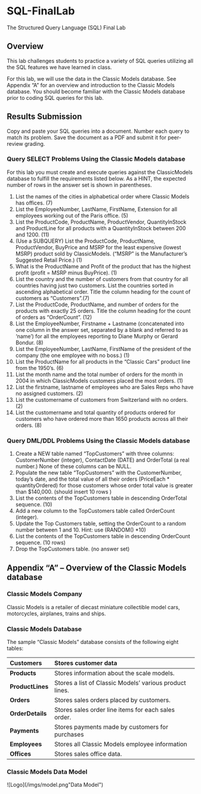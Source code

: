 # SQL-FinalLab
The Structured Query Language (SQL) Final Lab

## Overview
This lab challenges students to practice a variety of SQL queries utilizing all the SQL features we have learned in class.  

For this lab, we will use the data in the Classic Models database.  See Appendix “A” for an overview and introduction to the Classic Models database.  You should become familiar with the Classic Models database prior to coding SQL queries for this lab.

## Results Submission
Copy and paste your SQL queries into a document.  Number each query to match its problem.  Save the document as a PDF and submit it for peer-review grading. 

### Query SELECT Problems Using the Classic Models database
For this lab you must create and execute queries against the ClassicModels database to fulfill the requirements listed below.  As a HINT, the expected number of rows in the answer set is shown in parentheses.

1. List  the names of the cities in alphabetical order where Classic Models has offices. (7)
2. List the EmployeeNumber, LastName, FirstName, Extension for all employees working out of the Paris office. (5)
3. List the ProductCode, ProductName, ProductVendor, QuantityInStock and ProductLine for all products with a QuantityInStock between 200 and 1200. (11)
4. (Use a SUBQUERY) List the ProductCode, ProductName, ProductVendor, BuyPrice and MSRP for the least expensive (lowest MSRP) product sold by ClassicModels.  (“MSRP” is the Manufacturer’s Suggested Retail Price.)  (1)    
5. What is the ProductName and Profit of the product that has the highest profit (profit = MSRP minus BuyPrice). (1)
6. List the country and the number of customers from that country for all countries having just two  customers.  List the countries sorted in ascending alphabetical order. Title the column heading for the count of customers as “Customers”.(7)   
7. List the ProductCode, ProductName, and number of orders for the products with exactly 25 orders.  Title the column heading for the count of orders as “OrderCount”. (12)
8. List the EmployeeNumber, Firstname + Lastname  (concatenated into one column in the answer set, separated by a blank and referred to as ‘name’) for all the employees reporting to Diane Murphy or Gerard Bondur. (8)
9. List the EmployeeNumber, LastName, FirstName of the president of the company (the one employee with no boss.)  (1)
10. List the ProductName for all products in the “Classic Cars” product line from the 1950’s.  (6)
11. List the month name and the total number of orders for the month in 2004 in which ClassicModels customers placed the most orders. (1)
12. List the firstname, lastname of employees who are Sales Reps who have no assigned customers.  (2)
13. List the customername of customers from Switzerland with no orders. (2)
14. List the customername and total quantity of products ordered for customers who have ordered more than 1650 products across all their orders.  (8)

### Query DML/DDL Problems Using the Classic Models database
1. Create a NEW table named “TopCustomers” with three columns: CustomerNumber (integer), ContactDate (DATE) and  OrderTotal (a real number.)  None of these columns can be NULL.
2. Populate the new table “TopCustomers” with the CustomerNumber, today’s date, and the total value of all their orders (PriceEach * quantityOrdered) for those customers whose order total value is greater than $140,000. (should insert 10 rows )
3. List the contents of the TopCustomers table in descending OrderTotal sequence. (10) 
4. Add a new column to the TopCustomers table called OrderCount (integer).
5. Update the Top Customers table, setting the OrderCount to a random number between 1 and 10.  Hint:  use (RANDOM() *10)
6. List the contents of the TopCustomers table in descending OrderCount sequence. (10 rows)
7. Drop the TopCustomers table. (no answer set)

## Appendix “A” – Overview of the Classic Models database
### Classic Models Company
Classic Models is a retailer of diecast miniature collectible model cars, motorcycles, airplanes, trains and ships.  

### Classic Models Database 
The sample “Classic Models” database consists of the following eight tables:

| **Customers**         | **Stores customer data**                                |
|:----------------------|:------------------------------------------------------- |
| **Products** | Stores information about the scale models.              |
| **ProductLines** | Stores a list of Classic Models’ various product lines. |
| **Orders** | Stores sales orders placed by customers.  |
| **OrderDetails** | Stores sales order line items for each sales order.  |
| **Payments** | Stores payments made by customers for purchases |
| **Employees** | Stores all Classic Models employee information  |
| **Offices** | Stores sales office data. |

### Classic Models Data Model
![Logo](/imgs/model.png"Data Model")
